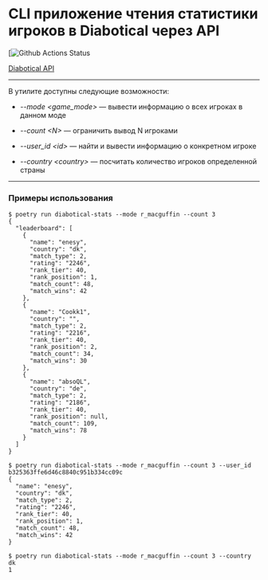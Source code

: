 # CLI приложение чтения статистики игроков в Diabotical через API
[![Github Actions Status](https://github.com/Artlyne/test-assignment-Diabotical-stats/workflows/Python%20CI/badge.svg)

[Diabotical API](https://mtricht.github.io/diabotical-api/#/Leaderboard/get_api_v0_stats_leaderboard)
***
В утилите доступны следующие возможности:

- *--mode \<game_mode>* — вывести информацию о всех игроках в данном моде

- *--count \<N>* — ограничить вывод N игроками

- *--user_id \<id>* — найти и вывести информацию о конкретном игроке

- *--country \<country>* — посчитать количество игроков определенной страны
***
### Примеры использования
```
$ poetry run diabotical-stats --mode r_macguffin --count 3
{
  "leaderboard": [
    {
      "name": "enesy",
      "country": "dk",
      "match_type": 2,
      "rating": "2246",
      "rank_tier": 40,
      "rank_position": 1,
      "match_count": 48,
      "match_wins": 42
    },
    {
      "name": "Cookk1",
      "country": "",
      "match_type": 2,
      "rating": "2216",
      "rank_tier": 40,
      "rank_position": 2,
      "match_count": 34,
      "match_wins": 30
    },
    {
      "name": "absoQL",
      "country": "de",
      "match_type": 2,
      "rating": "2186",
      "rank_tier": 40,
      "rank_position": null,
      "match_count": 109,
      "match_wins": 78
    }
  ]
}
```
```
$ poetry run diabotical-stats --mode r_macguffin --count 3 --user_id b325363ffe6d46c8840c951b334cc09c
{
  "name": "enesy",
  "country": "dk",
  "match_type": 2,
  "rating": "2246",
  "rank_tier": 40,
  "rank_position": 1,
  "match_count": 48,
  "match_wins": 42
}
```
```
$ poetry run diabotical-stats --mode r_macguffin --count 3 --country dk
1
```
